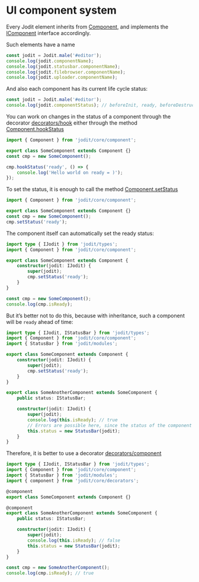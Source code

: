 # UI component system

Every Jodit element inherits from [Component](../classes/component.Component.html), and implements the [IComponent](../interfaces/types.IComponent.html) interface accordingly.

Such elements have a name

```js
const jodit = Jodit.male('#editor');
console.log(jodit.componentName);
console.log(jodit.statusbar.componentName);
console.log(jodit.filebrowser.componentName);
console.log(jodit.uploader.componentName);
```

And also each component has its current life cycle status:

```js
const jodit = Jodit.male('#editor');
console.log(jodit.componentStatus); // beforeInit, ready, beforeDestruct, destructed
```

You can work on changes in the status of a component through the decorator [decorators/hook](../modules/decorators_hook.html)
either through the method [Component.hookStatus](../classes/component.Component.html#hookstatus)

```ts
import { Component } from 'jodit/core/component';

export class SomeComponent extends Component {}
const cmp = new SomeComponent();

cmp.hookStatus('ready', () => {
	console.log('Hello world on ready = )');
});
```

To set the status, it is enough to call the method [Component.setStatus](../classes/component.Component.html#setstatus)

```ts
import { Component } from 'jodit/core/component';

export class SomeComponent extends Component {}
const cmp = new SomeComponent();
cmp.setStatus('ready');
```

The component itself can automatically set the ready status:

```ts
import type { IJodit } from 'jodit/types';
import { Component } from 'jodit/core/component';

export class SomeComponent extends Component {
	constructor(jodit: IJodit) {
		super(jodit);
		cmp.setStatus('ready');
	}
}

const cmp = new SomeComponent();
console.log(cmp.isReady);
```

But it’s better not to do this, because with inheritance, such a component will be `ready` ahead of time:

```ts
import type { IJodit, IStatusBar } from 'jodit/types';
import { Component } from 'jodit/core/component';
import { StatusBar } from 'jodit/modules';

export class SomeComponent extends Component {
	constructor(jodit: IJodit) {
		super(jodit);
		cmp.setStatus('ready');
	}
}

export class SomeAnotherComponent extends SomeComponent {
	public status: IStatusBar;

	constructor(jodit: IJodit) {
		super(jodit);
		console.log(this.isReady); // true
		// Errors are possible here, since the status of the component is already 'ready' but you have not yet initialized its fields
		this.status = new StatusBar(jodit);
	}
}
```

Therefore, it is better to use a decorator [decorators/component](../modules/decorators_component.html)

```ts
import type { IJodit, IStatusBar } from 'jodit/types';
import { Component } from 'jodit/core/component';
import { StatusBar } from 'jodit/modules';
import { component } from 'jodit/core/decorators';

@component
export class SomeComponent extends Component {}

@component
export class SomeAnotherComponent extends SomeComponent {
	public status: IStatusBar;

	constructor(jodit: IJodit) {
		super(jodit);
		console.log(this.isReady); // false
		this.status = new StatusBar(jodit);
	}
}

const cmp = new SomeAnotherComponent();
console.log(cmp.isReady); // true
```

